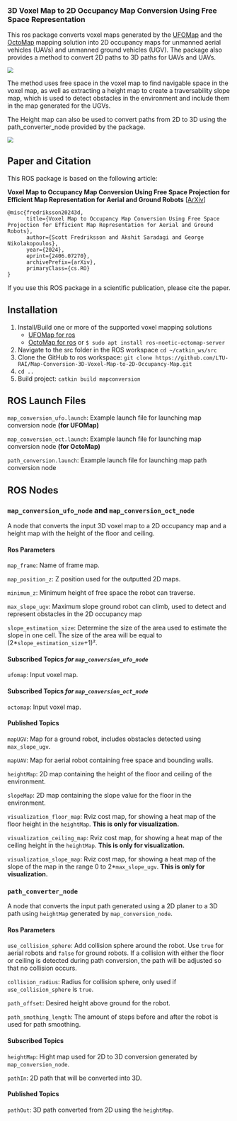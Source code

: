 ### 3D Voxel Map to 2D Occupancy Map Conversion Using Free Space Representation

This ros package converts voxel maps generated by the [UFOMap](https://github.com/UnknownFreeOccupied/ufomap) and the [OctoMap](https://octomap.github.io/) mapping solution into 2D occupancy maps for unmanned aerial vehicles (UAVs) and unmanned ground vehicles (UGV).  The package also provides a method to convert 2D paths to 3D paths for UAVs and UAVs.

<img src="https://github.com/LTU-RAI/Map-Conversion-3D-Voxel-Map-to-2D-Occupancy-Map/blob/Media/Media/indoor.gif" style="zoom:80%;" />

The method uses free space in the voxel map to find navigable space in the voxel map, as well as extracting a height map to create a traversability slope map, which is used to detect obstacles in the environment and include them in the map generated for the UGVs. 

The Height map can also be used to convert paths from 2D to 3D using the path_converter_node provided by the package. 

<img src="https://github.com/LTU-RAI/Map-Conversion-3D-Voxel-Map-to-2D-Occupancy-Map/blob/Media/Media/cave.gif" style="zoom:80%;" />



## Paper and Citation

This ROS package is based on the following article:

**Voxel Map to Occupancy Map Conversion Using Free Space Projection for Efficient Map Representation for Aerial and Ground Robots** [[ArXiv](https://arxiv.org/abs/2406.07270)]

```
@misc{fredriksson20243d,
      title={Voxel Map to Occupancy Map Conversion Using Free Space Projection for Efficient Map Representation for Aerial and Ground Robots}, 
      author={Scott Fredriksson and Akshit Saradagi and George Nikolakopoulos},
      year={2024},
      eprint={2406.07270},
      archivePrefix={arXiv},
      primaryClass={cs.RO}
}
```

If you use this ROS package in a scientific publication, please cite the paper.

## Installation

1. Install/Build one or more of the supported voxel mapping solutions
      * [UFOMap for ros](https://github.com/UnknownFreeOccupied/ufomap/wiki/Setup#installation)
      * [OctoMap for ros](https://github.com/OctoMap/octomap_mapping) or `$ sudo apt install ros-noetic-octomap-server`
2. Navigate to the src folder in the ROS workspace `cd ~/catkin_ws/src`
3. Clone the GitHub  to ros workspace: `git clone https://github.com/LTU-RAI/Map-Conversion-3D-Voxel-Map-to-2D-Occupancy-Map.git`
4. `cd ..`
5. Build project: `catkin build mapconversion`

## ROS Launch Files

`map_conversion_ufo.launch`: Example launch file for launching map conversion node **(for UFOMap)**

`map_conversion_oct.launch`: Example launch file for launching map conversion node **(for OctoMap)**

`path_conversion.launch`: Example launch file for launching map path conversion node

## ROS Nodes

### `map_conversion_ufo_node` and `map_conversion_oct_node`

A node that converts the input 3D voxel map to a 2D occupancy map and a height map with the height of the floor and ceiling. 

#### Ros Parameters 

`map_frame`: Name of frame map.

`map_position_z`: Z position used for the outputted 2D maps. 

`minimum_z`: Minimum height of free space the robot can traverse. 

`max_slope_ugv`: Maximum slope ground robot can climb, used to detect and represent obstacles in the 2D occupancy map

`slope_estimation_size`: Determine the size of the area used to estimate the slope in one cell. The size of the area will be equal to (2*`slope_estimation_size`+1)².

#### Subscribed Topics *for `map_conversion_ufo_node`*

`ufomap`: Input voxel map. 

#### Subscribed Topics *for `map_conversion_oct_node`*

`octomap`: Input voxel map. 

#### Published Topics

`mapUGV`: Map for a ground robot, includes obstacles detected using `max_slope_ugv`.

`mapUAV`: Map for aerial robot containing free space and bounding walls. 

`heightMap`: 2D map containing the height of the floor and ceiling of the environment. 

`slopeMap`: 2D map containing the slope value for the floor in the environment. 

`visualization_floor_map`: Rviz cost map, for showing a heat map of the floor height in the `heightMap`. **This is only for visualization.** 

`visualization_ceiling_map`: Rviz cost map, for showing a heat map of the ceiling height in the `heightMap`. **This is only for visualization.** 

`visualization_slope_map`: Rviz cost map, for showing a heat map of the slope of the map in the range 0 to 2*`max_slope_ugv`. **This is only for visualization.** 



### `path_converter_node`

A node that converts the input path generated using a 2D planer to a 3D path using `heightMap` generated by `map_conversion_node`.

#### Ros Parameters 

`use_collision_sphere`: Add collision sphere around the robot. Use `true` for aerial robots and `false` for ground robots. If a collision with either the floor or ceiling is detected during path conversion, the path will be adjusted so that no collision occurs.

`collision_radius`: Radius for collision sphere, only used if `use_collision_sphere` is  `true`. 

`path_offset`: Desired height above ground for the robot.

`path_smothing_length`: The amount of steps before and after the robot is used for path smoothing.  

#### Subscribed Topics

`heightMap`: Hight map used for 2D to 3D conversion generated by `map_conversion_node`.

`pathIn`: 2D path that will be converted into 3D.

#### Published Topics

`pathOut`: 3D path converted from 2D using the `heightMap`.
